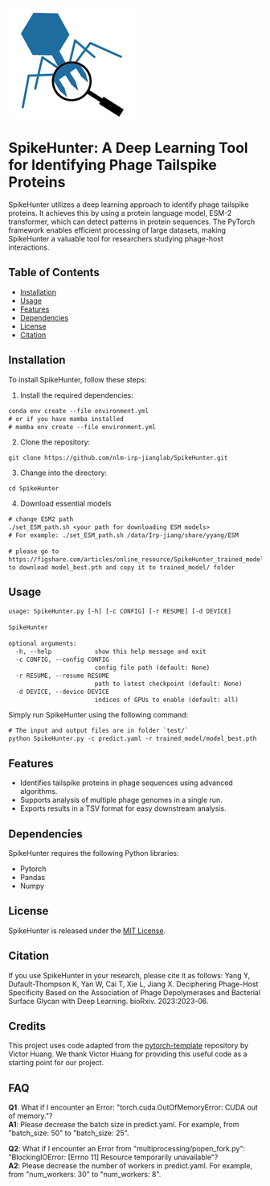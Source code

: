 ![Logo](image/logo.jpg)
# SpikeHunter: A Deep Learning Tool for Identifying Phage Tailspike Proteins
SpikeHunter utilizes a deep learning approach to identify phage tailspike proteins. It achieves this by using a protein language model, ESM-2 transformer, which can detect patterns in protein sequences. The PyTorch framework enables efficient processing of large datasets, making SpikeHunter a valuable tool for researchers studying phage-host interactions.

## Table of Contents

- [Installation](#installation)
- [Usage](#usage)
- [Features](#features)
- [Dependencies](#dependencies)
- [License](#license)
- [Citation](#citation)

## Installation
To install SpikeHunter, follow these steps:

1. Install the required dependencies:
```
conda env create --file environment.yml
# or if you have mamba installed
# mamba env create --file environment.yml
```

2. Clone the repository:
```
git clone https://github.com/nlm-irp-jianglab/SpikeHunter.git
```

3. Change into the directory:
```
cd SpikeHunter
```

4. Download essential models
```
# change ESM2 path
./set_ESM_path.sh <your path for downloading ESM models>
# For example: ./set_ESM_path.sh /data/Irp-jiang/share/yyang/ESM

# please go to https://figshare.com/articles/online_resource/SpikeHunter_trained_model_pth_file/23577051 to download model_best.pth and copy it to trained_model/ folder
```

## Usage
```
usage: SpikeHunter.py [-h] [-c CONFIG] [-r RESUME] [-d DEVICE]

SpikeHunter

optional arguments:
  -h, --help            show this help message and exit
  -c CONFIG, --config CONFIG
                        config file path (default: None)
  -r RESUME, --resume RESUME
                        path to latest checkpoint (default: None)
  -d DEVICE, --device DEVICE
                        indices of GPUs to enable (default: all)
```

Simply run SpikeHunter using the following command:
```
# The input and output files are in folder `test/`
python SpikeHunter.py -c predict.yaml -r trained_model/model_best.pth
```

## Features

- Identifies tailspike proteins in phage sequences using advanced algorithms.
- Supports analysis of multiple phage genomes in a single run.
- Exports results in a TSV format for easy downstream analysis.

## Dependencies

SpikeHunter requires the following Python libraries:

- Pytorch
- Pandas
- Numpy

## License

SpikeHunter is released under the [MIT License](./LICENSE).

## Citation

If you use SpikeHunter in your research, please cite it as follows:
Yang Y, Dufault-Thompson K, Yan W, Cai T, Xie L, Jiang X. Deciphering Phage-Host Specificity Based on the Association of Phage Depolymerases and Bacterial Surface Glycan with Deep Learning. bioRxiv. 2023:2023-06.

## Credits

This project uses code adapted from the [pytorch-template](https://github.com/victoresque/pytorch-template) repository by Victor Huang. We thank Victor Huang for providing this useful code as a starting point for our project.

## FAQ
**Q1**. What if I encounter an Error: "torch.cuda.OutOfMemoryError: CUDA out of memory."?  
**A1**: Please decrease the batch size in predict.yaml. For example, from "batch_size: 50" to "batch_size: 25". 

**Q2**: What if I encounter an Error from "multiprocessing/popen_fork.py": "BlockingIOError: [Errno 11] Resource temporarily unavailable"?  
**A2**: Please decrease the number of workers in predict.yaml. For example, from "num_workers: 30" to "num_workers: 8".
